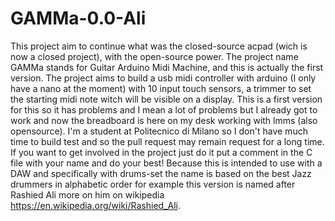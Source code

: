 # GAMMa-0.0-Ali
This project aim to continue what was the closed-source acpad (wich is now a closed project), with the open-source power.
The project name GAMMa stands for Guitar Arduino Midi Machine, and this is actually the first version.
The project aims to build a usb midi controller with arduino (I only have a nano at the moment) with 10 input touch sensors, a trimmer to set the starting midi note witch will be visible on a display.
This is a first version for this so it has problems and I mean a lot of problems but I already got to work and now the breadboard is here on my desk working with lmms (also opensource).
I'm a student at Politecnico di Milano so I don't have much time to build test and so the pull request may remain request for a long time. If you want to get involved in the project just do it put a comment in the C file with your name and do your best!
Because this is intended to use with a DAW and specifically with drums-set the name is based on the best Jazz drummers in alphabetic order for example this version is named after Rashied Ali more on him on wikipedia https://en.wikipedia.org/wiki/Rashied_Ali.
